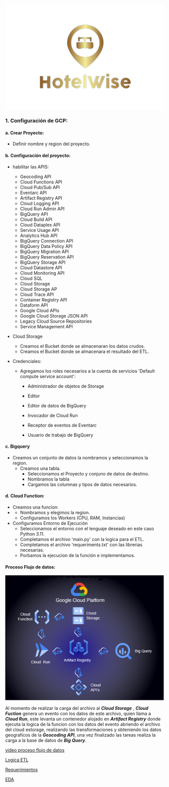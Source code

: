 ![wink](./src/HotelwiseTD.PNG)

### 1. Configuración de GCP:

#### a. Crear Proyecto:

- Definir nombre y region del proyecto.

#### b. Configuración del proyecto:

- habilitar las APIS: 
  
  - Geocoding API
  - Cloud Functions API
  - Cloud Pub/Sub API
  - Eventarc API
  - Artifact Registry API
  - Cloud Logging API
  - Cloud Run Admin API
  - BigQuery API
  - Cloud Build API
  - Cloud Dataplex API
  - Service Usage API
  - Analytics Hub API
  - BigQuery Connection API
  - BigQuery Data Policy API
  - BigQuery Migration API
  - BigQuery Reservation API
  - BigQuery Storage API
  - Cloud Datastore API
  - Cloud Monitoring API
  - Cloud SQL
  - Cloud Storage
  - Cloud Storage AP
  - Cloud Trace API
  - Container Registry API
  - Dataform API
  - Google Cloud APIs
  - Google Cloud Storage JSON API
  - Legacy Cloud Source Repositories
  - Service Management API 

- Cloud Storage
  
  - Creamos el Bucket donde se almacenaran los datos crudos.
  - Creamos el Bucket donde se almacenara el resultado del ETL.

- Credenciales:
  
  - Agregamos los roles necesarios a la cuenta de servicios 'Default compute service account':
    
    - Administrador de objetos de Storage
    
    - Editor
    
    - Editor de datos de BigQuery
    
    - Invocador de Cloud Run
    
    - Receptor de eventos de Eventarc
    
    - Usuario de trabajo de BigQuery

#### c. Bigquery

- Creamos un conjunto de datos la nombramos y seleccionamos la region.
  - Creamos una tabla.
    - Seleccionamos el Proyecto y conjuno de datos de destino.
    - Nombramos la tabla
    - Cargamos las columnas y tipos de datos necesarios.

#### d. Cloud Function:

- Creamos una funcion:
- - Nombramos y elegimos la region.
  - Configuramos los Workers (CPU, RAM, Instancias)
- Configuramos Entorno de Ejecución
  - Seleccionamos el entorno con el lenguaje deseado en este caso Python 3.11.
  - Completamos el archivo 'main.py' con la logica para el ETL.
  - Completamos el archivo 'requeriments.txt' con las librerias necesarias.
  - Porbamos la ejecucion de la función e implementamos.

#### Proceso Flujo de datos:

![wink](./src/Stack.PNG)

Al momento de realizar la carga del archivo al ***Cloud Storage*** , ***Cloud Fuction*** genera un evento con los datos de este archivo, quien llama a ***Cloud Run***, este levanta un contenedor alojado en ***Artifact Registry*** donde ejecuta la logica de la funcion con los datos del evento abriendo el archivo del cloud estorage, realizando las transformaciones y obteniendo los datos geograficos de la ***Geocoding API***, una vez finalizado las tareas realiza la carga a la base de datos de ***Big Query***.



[video proceso flujo de datos](https://drive.google.com/file/d/1ssO7LaUiknbyJV1gNeq8XJMGkfoJqWCf/view?usp=drive_link)



[Logica ETL](https://github.com/HotelWise/HotelWise/blob/ELT-Google/main.py)

[Requerimientos](https://github.com/HotelWise/HotelWise/blob/ELT-Google/requirements.txt)

[EDA](https://github.com/HotelWise/HotelWise/blob/ELT-Google/Notebooks/EDA_PF.ipynb)
